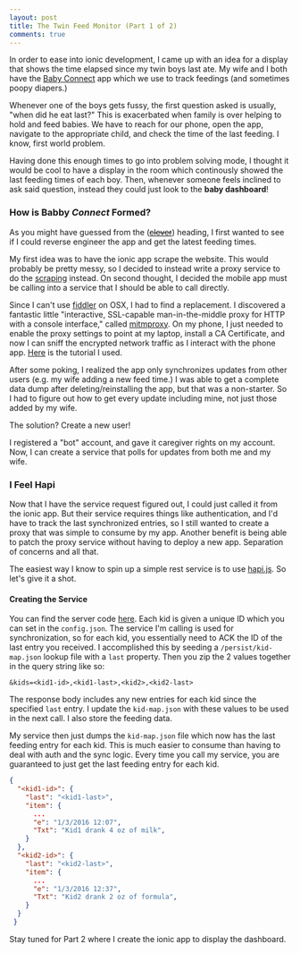 ```yaml
---
layout: post
title: The Twin Feed Monitor (Part 1 of 2)
comments: true
---
```


In order to ease into ionic development, I came up with an idea for a display that shows the time elapsed since my twin boys last ate. My wife and I both have the [Baby Connect](https://www.baby-connect.com/) app which we use to track feedings (and sometimes poopy diapers.)

Whenever one of the boys gets fussy, the first question asked is usually, "when did he eat last?" This is exacerbated when family is over helping to hold and feed babies. We have to reach for our phone, open the app, navigate to the appropriate child, and check the time of the last feeding. I know, first world problem.

Having done this enough times to go into problem solving mode, I thought it would be cool to have a display in the room which continously showed the last feeding times of each boy. Then, whenever someone feels inclined to ask said question, instead they could just look to the **baby dashboard**!

### How is Babby *Connect* Formed?

As you might have guessed from the ([~~clever~~](https://www.youtube.com/watch?v=Ll-lia-FEIY)) heading, I first wanted to see if I could reverse engineer the app and get the latest feeding times.

My first idea was to have the ionic app scrape the website. This would probably be pretty messy, so I decided to instead write a proxy service to do the [scraping](https://github.com/lapwinglabs/x-ray) instead. On second thought, I decided the mobile app must be calling into a service that I should be able to call directly.

Since I can't use [fiddler](http://www.telerik.com/fiddler) on OSX, I had to find a replacement. I discovered a fantastic little "interactive, SSL-capable man-in-the-middle proxy for HTTP with a console interface," called [mitmproxy](https://mitmproxy.org/). On my phone, I just needed to enable the proxy settings to point at my laptop, install a CA Certificate, and now I can sniff the encrypted network traffic as I interact with the phone app. [Here](http://jasdev.me/intercepting-ios-traffic/) is the tutorial I used.

After some poking, I realized the app only synchronizes updates from other users (e.g. my wife adding a new feed time.) I was able to get a complete data dump after deleting/reinstalling the app, but that was a non-starter. So I had to figure out how to get every update including mine, not just those added by my wife.

The solution? Create a new user!

I registered a "bot" account, and gave it caregiver rights on my account. Now, I can create a service that polls for updates from both me and my wife.

### I Feel Hapi

Now that I have the service request figured out, I could just called it from the ionic app. But their service requires things like authentication, and I'd have to track the last synchronized entries, so I still wanted to create a proxy that was simple to consume by my app. Another benefit is being able to patch the proxy service without having to deploy a new app. Separation of concerns and all that.

The easiest way I know to spin up a simple rest service is to use [hapi.js](http://hapijs.com/). So let's give it a shot.

#### Creating the Service

You can find the server code [here](https://github.com/josephgardner/feed-timer/tree/master/src/proxy). Each kid is given a unique ID which you can set in the `config.json`. The service I'm calling is used for synchronization, so for each kid, you essentially need to ACK the ID of the last entry you received. I accomplished this by seeding a `/persist/kid-map.json` lookup file with a `last` property. Then you zip the 2 values together in the query string like so:

`&kids=<kid1-id>,<kid1-last>,<kid2>,<kid2-last>`

The response body includes any new entries for each kid since the specified `last` entry. I update the `kid-map.json` with these values to be used in the next call. I also store the feeding data.

My service then just dumps the `kid-map.json` file which now has the last feeding entry for each kid. This is much easier to consume than having to deal with auth and the sync logic. Every time you call my service, you are guaranteed to just get the last feeding entry for each kid.

```json
{
  "<kid1-id>": {
    "last": "<kid1-last>",
    "item": {
      ...
      "e": "1/3/2016 12:07",
      "Txt": "Kid1 drank 4 oz of milk",
    }
  },
  "<kid2-id>": {
    "last": "<kid2-last>",
    "item": {
      ...
      "e": "1/3/2016 12:37",
      "Txt": "Kid2 drank 2 oz of formula",
    }
  }
 }
```

Stay tuned for Part 2 where I create the ionic app to display the dashboard.
